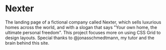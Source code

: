 # Nexter
The landing page of a fictional company called Nexter, which sells luxurious homes across the world, and with a slogan that says "Your own home, the ultimate personal freedom".
This project focuses more on using CSS Grid to design layouts. Special thanks to @jonasschmedtmann, my tutor and the brain behind this site. 
